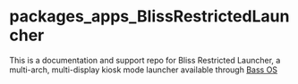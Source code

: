 # packages_apps_BlissRestrictedLauncher

This is a documentation and support repo for Bliss Restricted Launcher, a multi-arch, multi-display kiosk mode launcher available through [Bass OS](https://bliss-bass.github.io)
